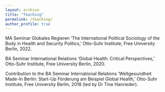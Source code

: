 ```yaml
---
layout: archive
title: "Teaching"
permalink: /teaching/
author_profile: true
---
```


MA Seminar Globales Regieren ‘The International Political Sociology of the Body in Health and Security Politics,’ Otto-Suhr Institute, Free University Berlin, 2022.

BA Seminar International Relations ‘Global Health: Critical Perspectives,’ Otto-Suhr Institute, Free University Berlin, 2020.

Contribution to the BA Seminar International Relations ‘Weltgesundheit Made-In Berlin: Start-Up Förderung am Beispiel Global Health,’ Otto-Suhr Institute, Free University Berlin, 2018 (led by Dr Tine Hanrieder).
